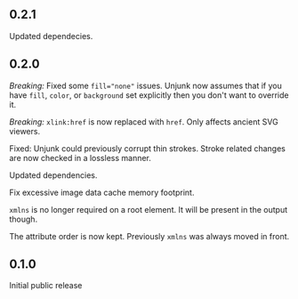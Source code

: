 ## 0.2.1

Updated dependecies.

## 0.2.0

*Breaking:* Fixed some `fill="none"` issues. Unjunk now assumes that if you have `fill`, `color`, or `background` set explicitly then you don't want to override it.

*Breaking:* `xlink:href` is now replaced with `href`. Only affects ancient SVG viewers.

Fixed: Unjunk could previously corrupt thin strokes. Stroke related changes are now checked in a lossless manner.

Updated dependencies.

Fix excessive image data cache memory footprint.

`xmlns` is no longer required on a root element. It will be present in the output though.

The attribute order is now kept. Previously `xmlns` was always moved in front.

## 0.1.0

Initial public release
